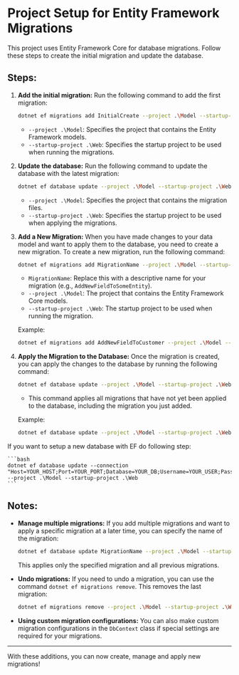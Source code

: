 # Project Setup for Entity Framework Migrations

This project uses Entity Framework Core for database migrations. Follow these steps to create the initial migration and update the database.

## Steps:

1. **Add the initial migration:**
    Run the following command to add the first migration:

    ```bash
    dotnet ef migrations add InitialCreate --project .\Model --startup-project .\Web
    ```

    - `--project .\Model`: Specifies the project that contains the Entity Framework models.
    - `--startup-project .\Web`: Specifies the startup project to be used when running the migrations.

2. **Update the database:**
    Run the following command to update the database with the latest migration:

    ```bash
    dotnet ef database update --project .\Model --startup-project .\Web
    ```

    - `--project .\Model`: Specifies the project that contains the migration files.
    - `--startup-project .\Web`: Specifies the startup project to be used when applying the migrations.

3. **Add a New Migration:**
    When you have made changes to your data model and want to apply them to the database, you need to create a new migration. To create a new migration, run the following command:

    ```bash
    dotnet ef migrations add MigrationName --project .\Model --startup-project .\Web
    ```

    - `MigrationName`: Replace this with a descriptive name for your migration (e.g., `AddNewFieldToSomeEntity`).
    - `--project .\Model`: The project that contains the Entity Framework Core models.
    - `--startup-project .\Web`: The startup project to be used when running the migration.

    Example:

    ```bash
    dotnet ef migrations add AddNewFieldToCustomer --project .\Model --startup-project .\Web
    ```

4. **Apply the Migration to the Database:**
    Once the migration is created, you can apply the changes to the database by running the following command:

    ```bash
    dotnet ef database update --project .\Model --startup-project .\Web
    ```

    - This command applies all migrations that have not yet been applied to the database, including the migration you just added.

    Example:

    ```bash
    dotnet ef database update --project .\Model --startup-project .\Web
    ```
	
If you want to setup a new database with EF do following step:

    ```bash
    dotnet ef database update --connection "Host=YOUR_HOST;Port=YOUR_PORT;Database=YOUR_DB;Username=YOUR_USER;Password=YOUR_PW;Timeout=10;"  --project .\Model --startup-project .\Web
    ```


## Notes:

- **Manage multiple migrations:** If you add multiple migrations and want to apply a specific migration at a later time, you can specify the name of the migration:

    ```bash
    dotnet ef database update MigrationName --project .\Model --startup-project .\Web
    ```

    This applies only the specified migration and all previous migrations.

- **Undo migrations:** If you need to undo a migration, you can use the command `dotnet ef migrations remove`. This removes the last migration:

    ```bash
    dotnet ef migrations remove --project .\Model --startup-project .\Web
    ```

- **Using custom migration configurations:** You can also make custom migration configurations in the `DbContext` class if special settings are required for your migrations.

---

With these additions, you can now create, manage and apply new migrations!